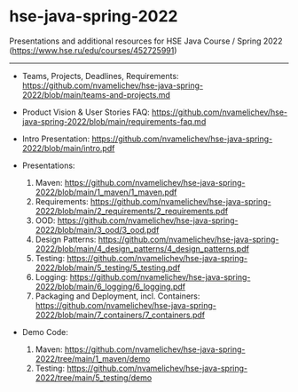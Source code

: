 # hse-java-spring-2022
Presentations and additional resources for HSE Java Course / Spring 2022 (https://www.hse.ru/edu/courses/452725991)

----

- Teams, Projects, Deadlines, Requirements: https://github.com/nvamelichev/hse-java-spring-2022/blob/main/teams-and-projects.md

- Product Vision & User Stories FAQ: https://github.com/nvamelichev/hse-java-spring-2022/blob/main/requirements-faq.md

- Intro Presentation: https://github.com/nvamelichev/hse-java-spring-2022/blob/main/intro.pdf

- Presentations:
  1. Maven: https://github.com/nvamelichev/hse-java-spring-2022/blob/main/1_maven/1_maven.pdf
  2. Requirements: https://github.com/nvamelichev/hse-java-spring-2022/blob/main/2_requirements/2_requirements.pdf
  3. OOD: https://github.com/nvamelichev/hse-java-spring-2022/blob/main/3_ood/3_ood.pdf
  4. Design Patterns: https://github.com/nvamelichev/hse-java-spring-2022/blob/main/4_design_patterns/4_design_patterns.pdf
  5. Testing: https://github.com/nvamelichev/hse-java-spring-2022/blob/main/5_testing/5_testing.pdf
  6. Logging: https://github.com/nvamelichev/hse-java-spring-2022/blob/main/6_logging/6_logging.pdf
  7. Packaging and Deployment, incl. Containers: https://github.com/nvamelichev/hse-java-spring-2022/blob/main/7_containers/7_containers.pdf

- Demo Code:
  1. Maven: https://github.com/nvamelichev/hse-java-spring-2022/tree/main/1_maven/demo
  2. Testing: https://github.com/nvamelichev/hse-java-spring-2022/tree/main/5_testing/demo
